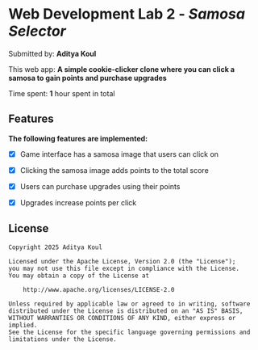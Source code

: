 # Web Development Lab 2 - *Samosa Selector*

Submitted by: **Aditya Koul**

This web app: **A simple cookie-clicker clone where you can click a samosa to gain points and purchase upgrades**

Time spent: **1** hour spent in total

## Features

**The following features are implemented:**

- [x] Game interface has a samosa image that users can click on
- [x] Clicking the samosa image adds points to the total score
- [x] Users can purchase upgrades using their points
- [x] Upgrades increase points per click


## License

    Copyright 2025 Aditya Koul

    Licensed under the Apache License, Version 2.0 (the "License");
    you may not use this file except in compliance with the License.
    You may obtain a copy of the License at

        http://www.apache.org/licenses/LICENSE-2.0

    Unless required by applicable law or agreed to in writing, software
    distributed under the License is distributed on an "AS IS" BASIS,
    WITHOUT WARRANTIES OR CONDITIONS OF ANY KIND, either express or implied.
    See the License for the specific language governing permissions and
    limitations under the License.